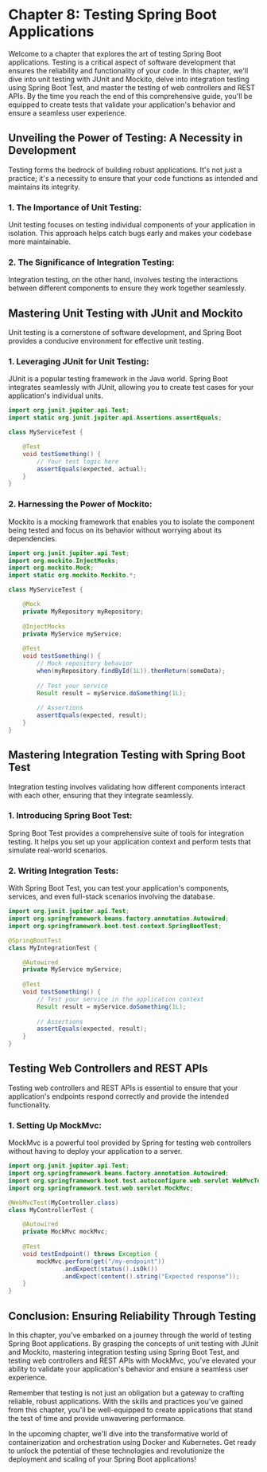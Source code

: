 # Chapter 8: Testing Spring Boot Applications

Welcome to a chapter that explores the art of testing Spring Boot applications. Testing is a critical aspect of software development that ensures the reliability and functionality of your code. In this chapter, we'll dive into unit testing with JUnit and Mockito, delve into integration testing using Spring Boot Test, and master the testing of web controllers and REST APIs. By the time you reach the end of this comprehensive guide, you'll be equipped to create tests that validate your application's behavior and ensure a seamless user experience.

## Unveiling the Power of Testing: A Necessity in Development

Testing forms the bedrock of building robust applications. It's not just a practice; it's a necessity to ensure that your code functions as intended and maintains its integrity.

### **1. The Importance of Unit Testing:**

Unit testing focuses on testing individual components of your application in isolation. This approach helps catch bugs early and makes your codebase more maintainable.

### **2. The Significance of Integration Testing:**

Integration testing, on the other hand, involves testing the interactions between different components to ensure they work together seamlessly.

## Mastering Unit Testing with JUnit and Mockito

Unit testing is a cornerstone of software development, and Spring Boot provides a conducive environment for effective unit testing.

### **1. Leveraging JUnit for Unit Testing:**

JUnit is a popular testing framework in the Java world. Spring Boot integrates seamlessly with JUnit, allowing you to create test cases for your application's individual units.

```java
import org.junit.jupiter.api.Test;
import static org.junit.jupiter.api.Assertions.assertEquals;

class MyServiceTest {

    @Test
    void testSomething() {
        // Your test logic here
        assertEquals(expected, actual);
    }
}
```

### **2. Harnessing the Power of Mockito:**

Mockito is a mocking framework that enables you to isolate the component being tested and focus on its behavior without worrying about its dependencies.

```java
import org.junit.jupiter.api.Test;
import org.mockito.InjectMocks;
import org.mockito.Mock;
import static org.mockito.Mockito.*;

class MyServiceTest {

    @Mock
    private MyRepository myRepository;
    
    @InjectMocks
    private MyService myService;
    
    @Test
    void testSomething() {
        // Mock repository behavior
        when(myRepository.findById(1L)).thenReturn(someData);
        
        // Test your service
        Result result = myService.doSomething(1L);
        
        // Assertions
        assertEquals(expected, result);
    }
}
```

## Mastering Integration Testing with Spring Boot Test

Integration testing involves validating how different components interact with each other, ensuring that they integrate seamlessly.

### **1. Introducing Spring Boot Test:**

Spring Boot Test provides a comprehensive suite of tools for integration testing. It helps you set up your application context and perform tests that simulate real-world scenarios.

### **2. Writing Integration Tests:**

With Spring Boot Test, you can test your application's components, services, and even full-stack scenarios involving the database.

```java
import org.junit.jupiter.api.Test;
import org.springframework.beans.factory.annotation.Autowired;
import org.springframework.boot.test.context.SpringBootTest;

@SpringBootTest
class MyIntegrationTest {

    @Autowired
    private MyService myService;
    
    @Test
    void testSomething() {
        // Test your service in the application context
        Result result = myService.doSomething(1L);
        
        // Assertions
        assertEquals(expected, result);
    }
}
```

## Testing Web Controllers and REST APIs

Testing web controllers and REST APIs is essential to ensure that your application's endpoints respond correctly and provide the intended functionality.

### **1. Setting Up MockMvc:**

MockMvc is a powerful tool provided by Spring for testing web controllers without having to deploy your application to a server.

```java
import org.junit.jupiter.api.Test;
import org.springframework.beans.factory.annotation.Autowired;
import org.springframework.boot.test.autoconfigure.web.servlet.WebMvcTest;
import org.springframework.test.web.servlet.MockMvc;

@WebMvcTest(MyController.class)
class MyControllerTest {

    @Autowired
    private MockMvc mockMvc;
    
    @Test
    void testEndpoint() throws Exception {
        mockMvc.perform(get("/my-endpoint"))
               .andExpect(status().isOk())
               .andExpect(content().string("Expected response"));
    }
}
```

## Conclusion: Ensuring Reliability Through Testing

In this chapter, you've embarked on a journey through the world of testing Spring Boot applications. By grasping the concepts of unit testing with JUnit and Mockito, mastering integration testing using Spring Boot Test, and testing web controllers and REST APIs with MockMvc, you've elevated your ability to validate your application's behavior and ensure a seamless user experience.

Remember that testing is not just an obligation but a gateway to crafting reliable, robust applications. With the skills and practices you've gained from this chapter, you'll be well-equipped to create applications that stand the test of time and provide unwavering performance.

In the upcoming chapter, we'll dive into the transformative world of containerization and orchestration using Docker and Kubernetes. Get ready to unlock the potential of these technologies and revolutionize the deployment and scaling of your Spring Boot applications!